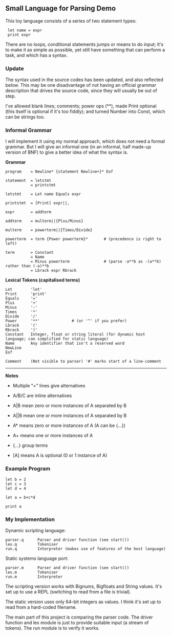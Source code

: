 ## Small Language for Parsing Demo

This toy language consists of a series of two statement types:
````
 let name = expr
 print expr
````
There are no loops, conditional statements jumps or means to do input; it's to make it as simple as possible, yet still have something that can perform a task, and which has a syntax.

### Update

The syntax used in the source codes has been updated, and also reflected below. This may be one disadvantage of not having an official grammar description that drives the source code, since they will usually be out of step.

I've allowed blank lines; comments; power ops (\*\*), made Print optional (this itself is optional if it's too fiddly); and turned Number into Const, which can be strings too.

### Informal Grammar

I will implement it using my normal approach, which does not need a formal
grammar. But I will give an informal one (in an informal, half made-up version
of BNF) to give a better idea of what the syntax is.

**Grammar**
````
program    = Newline* {statement Newline+}* Eof

statement  = letstmt
           = printstmt

letstmt    = Let name Equals expr

printstmt  = [Print] expr||,

expr       = addterm

addterm    = multerm||{Plus/Minus}

multerm    = powerterm||{Times/Divide}

powerterm  = term {Power powerterm}*       # (precedence is right to left)

term       = Constant
           = Name
           = Minus powerterm               # (parse -a**b as -(a**b) rather than (-a)**b
           = Lbrack expr Rbrack
````

**Lexical Tokens (capitalised terms)**
````
Let        'let'
Print      'print'
Equals     '='
Plus       '+'
Minus      '-'
Times      '*'
Divide     '/'
Power      '**'              # (or '^' if you prefer)
Lbrack     '('
Rbrack     ')'
Constant   Integer, float or string literal (for dynamic host language; can simplified for static language)
Name       Any identifier that isn't a reserved word
NewLine
Eof

Comment    (Not visible to parser) '#' marks start of a line-comment

````
-----------------------------------------------------

**Notes**

* Multiple "=" lines give alternatives

* A/B/C are inline alternatives

* A|B mean zero or more instances of A separated by B
* A||B mean one or more instances of A separated by B

* A* means zero or more instances of A (A can be {...})

* A+ means one or more instances of A

* {...} group terms
* \[A\] means A is optional (0 or 1 instance of A)

### Example Program
````
let b = 2
let c = 3
let d = 4

let a = b+c*d

print a
````
### My Implementation

Dynamic scripting language:
````
parser.q      Parser and driver function (see start())
lex.q         Tokeniser
run.q         Interpreter (makes use of features of the host language)
````
Static systems language port:
````
parser.m      Parser and driver function (see start())
lex.m         Tokeniser
run.m         Interpreter
````
The scripting version works with Bignums, Bigfloats and String values. It's set up to use a REPL (switching to read from a file is trivial).

The static version uses only 64-bit integers as values. I think it's set up to read from a hard-coded filename.

The main part of this project is comparing the parser code. The driver function and lex module is just to provide suitable input (a stream of tokens).
The run module is to verify it works.

